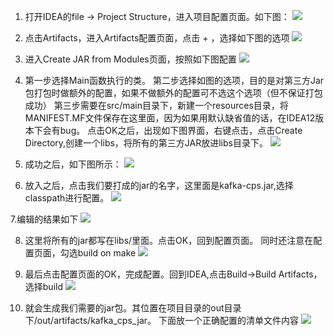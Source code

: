 1. 打开IDEA的file -> Project Structure，进入项目配置页面。如下图：
![](https://upload-images.jianshu.io/upload_images/7024242-1a2d91ada40122c9.png?imageMogr2/auto-orient/strip%7CimageView2/2/w/1240)

2. 点击Artifacts，进入Artifacts配置页面，点击 + ，选择如下图的选项
![](https://upload-images.jianshu.io/upload_images/7024242-e3d59851bbdda965.png?imageMogr2/auto-orient/strip%7CimageView2/2/w/1240)

3. 进入Create JAR from Modules页面，按照如下图配置
![](https://upload-images.jianshu.io/upload_images/7024242-4a10aa20e17e0a1c.png?imageMogr2/auto-orient/strip%7CimageView2/2/w/1240)

4. 第一步选择Main函数执行的类。
第二步选择如图的选项，目的是对第三方Jar包打包时做额外的配置，如果不做额外的配置可不选这个选项（但不保证打包成功）
第三步需要在src/main目录下，新建一个resources目录，将MANIFEST.MF文件保存在这里面，因为如果用默认缺省值的话，在IDEA12版本下会有bug。
点击OK之后，出现如下图界面，右键点击<output root>，点击Create Directory,创建一个libs，将所有的第三方JAR放进libs目录下。
![](https://upload-images.jianshu.io/upload_images/7024242-d750cfb67087a662.png?imageMogr2/auto-orient/strip%7CimageView2/2/w/1240)

5. 成功之后，如下图所示：
![](https://upload-images.jianshu.io/upload_images/7024242-5e33d64507353520.png?imageMogr2/auto-orient/strip%7CimageView2/2/w/1240)

6. 放入之后，点击我们要打成的jar的名字，这里面是kafka-cps.jar,选择classpath进行配置。
![](https://upload-images.jianshu.io/upload_images/7024242-02285b093f265f39.png?imageMogr2/auto-orient/strip%7CimageView2/2/w/1240)

7.编辑的结果如下
 ![](https://upload-images.jianshu.io/upload_images/7024242-d00e9f8d1af216dc.png?imageMogr2/auto-orient/strip%7CimageView2/2/w/1240)

8. 这里将所有的jar都写在libs/里面。点击OK，回到配置页面。
同时还注意在配置页面，勾选build on make
![](https://upload-images.jianshu.io/upload_images/7024242-51d9f546f9a2176a.png?imageMogr2/auto-orient/strip%7CimageView2/2/w/1240)

9. 最后点击配置页面的OK，完成配置。回到IDEA,点击Build->Build Artifacts，选择build
![](https://upload-images.jianshu.io/upload_images/7024242-fcb727d972d347b7.png?imageMogr2/auto-orient/strip%7CimageView2/2/w/1240)

10. 就会生成我们需要的jar包。其位置在项目目录的out目录下/out/artifacts/kafka_cps_jar。
下面放一个正确配置的清单文件内容
![](https://upload-images.jianshu.io/upload_images/7024242-0d4b989d183ba997.png?imageMogr2/auto-orient/strip%7CimageView2/2/w/1240)